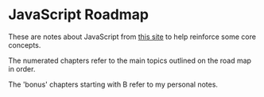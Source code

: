 # JavaScript Roadmap

These are notes about JavaScript from [this site](roadmap.sh/javascript) to help reinforce some core concepts.

The numerated chapters refer to the main topics outlined on the road map in order.

The 'bonus' chapters starting with B refer to my personal notes.